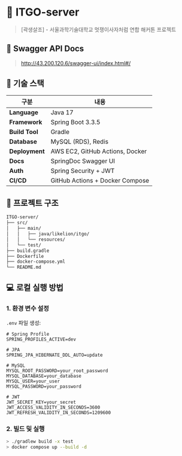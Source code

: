 # 🦁 ITGO-server

> [곽생살조] - 서울과학기술대학교 멋쟁이사자처럼 연합 해커톤 프로젝트 


## 📌 Swagger API Docs

> http://43.200.120.6/swagger-ui/index.html#/


## 🚀 기술 스택

| 구분             | 내용                              |
|----------------|---------------------------------|
| **Language**   | Java 17                         |
| **Framework**  | Spring Boot 3.3.5               |
| **Build Tool** | Gradle                          |
| **Database**   | MySQL (RDS), Redis              |
| **Deployment** | AWS EC2, GitHub Actions, Docker |
| **Docs**       | SpringDoc Swagger UI            |
| **Auth**       | Spring Security + JWT           |
| **CI/CD**      | GitHub Actions + Docker Compose |


## 📂 프로젝트 구조

```bash
ITGO-server/
├── src/
│   ├── main/
│   │   ├── java/likelion/itgo/
│   │   └── resources/
│   └── test/
├── build.gradle
├── Dockerfile
├── docker-compose.yml
└── README.md
```


## 💻 로컬 실행 방법

### 1. 환경 변수 설정

`.env` 파일 생성:

```env
# Spring Profile
SPRING_PROFILES_ACTIVE=dev

# JPA 
SPRING_JPA_HIBERNATE_DDL_AUTO=update

# MySQL
MYSQL_ROOT_PASSWORD=your_root_password
MYSQL_DATABASE=your_database
MYSQL_USER=your_user
MYSQL_PASSWORD=your_password

# JWT
JWT_SECRET_KEY=your_secret
JWT_ACCESS_VALIDITY_IN_SECONDS=3600
JWT_REFRESH_VALIDITY_IN_SECONDS=1209600
```

### 2. 빌드 및 실행

```bash
> ./gradlew build -x test
> docker compose up --build -d
```
